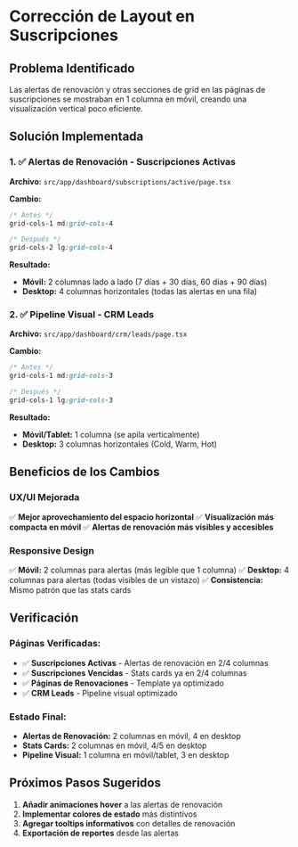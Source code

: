 # Corrección de Layout en Suscripciones

## Problema Identificado
Las alertas de renovación y otras secciones de grid en las páginas de suscripciones se mostraban en 1 columna en móvil, creando una visualización vertical poco eficiente.

## Solución Implementada

### 1. ✅ Alertas de Renovación - Suscripciones Activas

**Archivo:** `src/app/dashboard/subscriptions/active/page.tsx`

**Cambio:**
```css
/* Antes */
grid-cols-1 md:grid-cols-4

/* Después */
grid-cols-2 lg:grid-cols-4
```

**Resultado:**
- **Móvil:** 2 columnas lado a lado (7 días + 30 días, 60 días + 90 días)
- **Desktop:** 4 columnas horizontales (todas las alertas en una fila)

### 2. ✅ Pipeline Visual - CRM Leads

**Archivo:** `src/app/dashboard/crm/leads/page.tsx`

**Cambio:**
```css
/* Antes */
grid-cols-1 md:grid-cols-3

/* Después */
grid-cols-1 lg:grid-cols-3
```

**Resultado:**
- **Móvil/Tablet:** 1 columna (se apila verticalmente)
- **Desktop:** 3 columnas horizontales (Cold, Warm, Hot)

## Beneficios de los Cambios

### UX/UI Mejorada
✅ **Mejor aprovechamiento del espacio horizontal**
✅ **Visualización más compacta en móvil**
✅ **Alertas de renovación más visibles y accesibles**

### Responsive Design
✅ **Móvil:** 2 columnas para alertas (más legible que 1 columna)
✅ **Desktop:** 4 columnas para alertas (todas visibles de un vistazo)
✅ **Consistencia:** Mismo patrón que las stats cards

## Verificación

### Páginas Verificadas:
- ✅ **Suscripciones Activas** - Alertas de renovación en 2/4 columnas
- ✅ **Suscripciones Vencidas** - Stats cards ya en 2/4 columnas
- ✅ **Páginas de Renovaciones** - Template ya optimizado
- ✅ **CRM Leads** - Pipeline visual optimizado

### Estado Final:
- **Alertas de Renovación:** 2 columnas en móvil, 4 en desktop
- **Stats Cards:** 2 columnas en móvil, 4/5 en desktop
- **Pipeline Visual:** 1 columna en móvil/tablet, 3 en desktop

## Próximos Pasos Sugeridos

1. **Añadir animaciones hover** a las alertas de renovación
2. **Implementar colores de estado** más distintivos
3. **Agregar tooltips informativos** con detalles de renovación
4. **Exportación de reportes** desde las alertas
